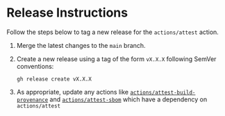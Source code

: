 # Release Instructions

Follow the steps below to tag a new release for the `actions/attest` action.

1. Merge the latest changes to the `main` branch.
1. Create a new release using a tag of the form `vX.X.X` following SemVer
   conventions:

   ```shell
   gh release create vX.X.X
   ```

1. As appropriate, update any actions like
   [`actions/attest-build-provenance`](https://github.com/actions/attest-build-provenance)
   and [`actions/attest-sbom`](https://github.com/actions/attest-sbom) which
   have a dependency on `actions/attest`
